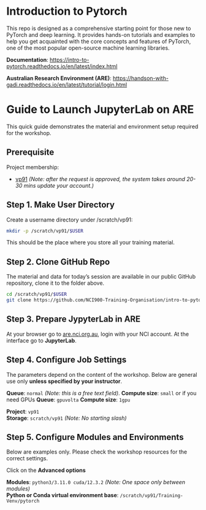 # Introduction to Pytorch
This repo is designed as a comprehensive starting point for those new to PyTorch and deep learning. It provides hands-on tutorials and examples to help you get acquainted with the core concepts and features of PyTorch, one of the most popular open-source machine learning libraries.

**Documentation**: https://intro-to-pytorch.readthedocs.io/en/latest/index.html

**Australian Research Environment (ARE)**: https://handson-with-gadi.readthedocs.io/en/latest/tutorial/login.html  

  # Guide to Launch JupyterLab on ARE
 
This quick guide demonstrates the material and environment setup required for the workshop.
## Prerequisite
Project membership:  
 - [vp91](https://my.nci.org.au/mancini/project/vp91/join) *(Note: after the request is approved, the system takes around 20-30 mins update your account.)* 

## Step 1. Make User Directory
Create a username directory under /scratch/vp91:  

```bash
mkdir -p /scratch/vp91/$USER
```

This should be the place where you store all your training material.

## Step 2.  Clone GitHub Repo
The material and data for today’s session are available in our public GitHub repository, clone it to the folder above.   
```bash 
cd /scratch/vp91/$USER    
git clone https://github.com/NCI900-Training-Organisation/intro-to-pytorch
```   
    

## Step 3.  Prepare JypyterLab in ARE
At your browser go to [are.nci.org.au](https://are.nci.org.au/), login with your NCI account. At the interface go to **JupyterLab**.    
 
## Step 4.  Configure Job Settings
The parameters depend on the content of the workshop. Below are general use only **unless specified by your instructor**.   

**Queue**: `normal` *(Note: this is a free text field)*.
**Compute size**:  `small` 
or if you need GPUs
**Queue**: `gpuvolta` 
**Compute size**:  `1gpu` 

**Project**: `vp91`  
**Storage**: `scratch/vp91`     *(Note: No starting slash)*

## Step 5.  Configure Modules and Environments
Below are examples only. Please check the workshop resources for the correct settings.   

Click on the **Advanced options**   
  

**Modules**: `python3/3.11.0 cuda/12.3.2`   *(Note: One space only between modules)*   
**Python or Conda virtual environment base**: 
`/scratch/vp91/Training-Venv/pytorch`  

